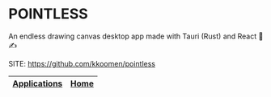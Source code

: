 # POINTLESS

 An endless drawing canvas desktop app made with Tauri (Rust) and React 🎨 ✍️

 SITE: https://github.com/kkoomen/pointless

 | [Applications](https://portable-linux-apps.github.io/apps.html) | [Home](https://portable-linux-apps.github.io)
 | --- | --- |
